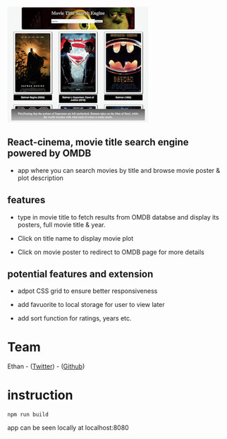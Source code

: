 <img src="./screenshot.png">

## React-cinema, movie title search engine powered by OMDB

- app where you can search movies by title and browse movie poster & plot description

## features

- type in movie title to fetch results from OMDB databse and display its posters, full movie title & year.

- Click on title name to display movie plot

- Click on movie poster to redirect to OMDB page for more details

## potential features and extension

- adpot CSS grid to ensure better responsiveness

- add favuorite to local storage for user to view later

- add sort function for ratings, years etc.

# Team

Ethan - ([Twitter](https://twitter.com/Ethanng329)) - ([Github](https://github.com/ethan329))

# instruction

```
npm run build
```

app can be seen locally at localhost:8080

